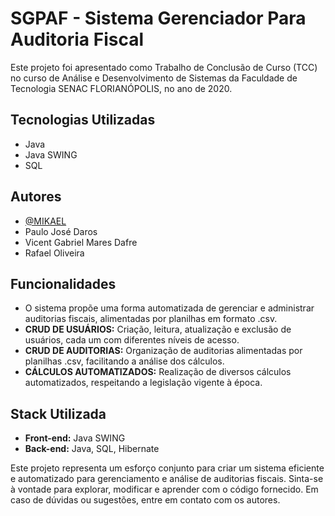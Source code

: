 # SGPAF - Sistema Gerenciador Para Auditoria Fiscal

Este projeto foi apresentado como Trabalho de Conclusão de Curso (TCC) no curso de Análise e Desenvolvimento de Sistemas da Faculdade de Tecnologia SENAC FLORIANÓPOLIS, no ano de 2020.

## Tecnologias Utilizadas

- Java
- Java SWING
- SQL

## Autores

- [@MIKAEL](https://www.github.com/MIKHZZ)
- Paulo José Daros
- Vicent Gabriel Mares Dafre
- Rafael Oliveira

## Funcionalidades

- O sistema propõe uma forma automatizada de gerenciar e administrar auditorias fiscais, alimentadas por planilhas em formato .csv.
- **CRUD DE USUÁRIOS:** Criação, leitura, atualização e exclusão de usuários, cada um com diferentes níveis de acesso.
- **CRUD DE AUDITORIAS:** Organização de auditorias alimentadas por planilhas .csv, facilitando a análise dos cálculos.
- **CÁLCULOS AUTOMATIZADOS:** Realização de diversos cálculos automatizados, respeitando a legislação vigente à época.

## Stack Utilizada

- **Front-end:** Java SWING
- **Back-end:** Java, SQL, Hibernate

Este projeto representa um esforço conjunto para criar um sistema eficiente e automatizado para gerenciamento e análise de auditorias fiscais. Sinta-se à vontade para explorar, modificar e aprender com o código fornecido. Em caso de dúvidas ou sugestões, entre em contato com os autores.
